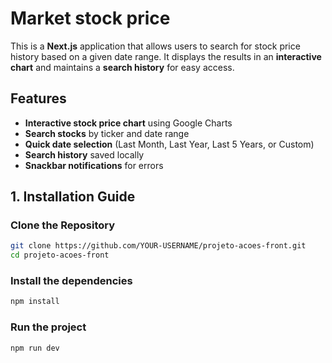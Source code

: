 ﻿# Market stock price

This is a **Next.js** application that allows users to search for stock price history based on a given date range. It displays the results in an **interactive chart** and maintains a **search history** for easy access.

##  **Features**
- **Interactive stock price chart** using Google Charts  
- **Search stocks** by ticker and date range  
- **Quick date selection** (Last Month, Last Year, Last 5 Years, or Custom)  
- **Search history** saved locally  
- **Snackbar notifications** for errors  


## **1. Installation Guide**
### **Clone the Repository**
```sh
git clone https://github.com/YOUR-USERNAME/projeto-acoes-front.git
cd projeto-acoes-front
```
### **Install the dependencies**

```sh
npm install
```
### **Run the project**

```sh
npm run dev
```

